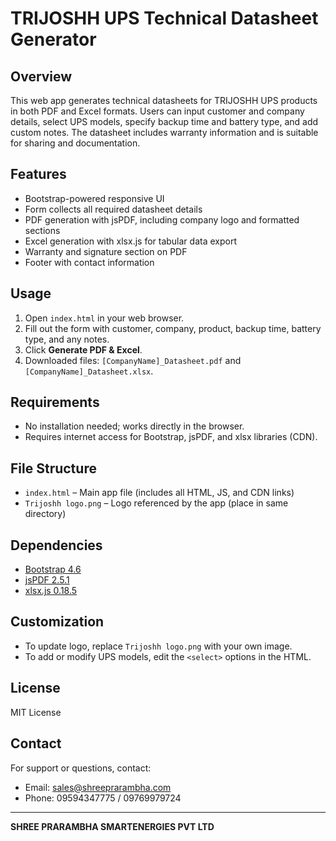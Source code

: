 # TRIJOSHH UPS Technical Datasheet Generator

## Overview
This web app generates technical datasheets for TRIJOSHH UPS products in both PDF and Excel formats. Users can input customer and company details, select UPS models, specify backup time and battery type, and add custom notes. The datasheet includes warranty information and is suitable for sharing and documentation.

## Features
- Bootstrap-powered responsive UI
- Form collects all required datasheet details
- PDF generation with jsPDF, including company logo and formatted sections
- Excel generation with xlsx.js for tabular data export
- Warranty and signature section on PDF
- Footer with contact information

## Usage

1. Open `index.html` in your web browser.
2. Fill out the form with customer, company, product, backup time, battery type, and any notes.
3. Click **Generate PDF & Excel**.
4. Downloaded files: `[CompanyName]_Datasheet.pdf` and `[CompanyName]_Datasheet.xlsx`.

## Requirements

- No installation needed; works directly in the browser.
- Requires internet access for Bootstrap, jsPDF, and xlsx libraries (CDN).

## File Structure

- `index.html` – Main app file (includes all HTML, JS, and CDN links)
- `Trijoshh logo.png` – Logo referenced by the app (place in same directory)

## Dependencies

- [Bootstrap 4.6](https://getbootstrap.com/)
- [jsPDF 2.5.1](https://github.com/parallax/jsPDF)
- [xlsx.js 0.18.5](https://github.com/SheetJS/sheetjs)

## Customization

- To update logo, replace `Trijoshh logo.png` with your own image.
- To add or modify UPS models, edit the `<select>` options in the HTML.

## License

MIT License

## Contact

For support or questions, contact:

- Email: sales@shreeprarambha.com
- Phone: 09594347775 / 09769979724

---

**SHREE PRARAMBHA SMARTENERGIES PVT LTD**
